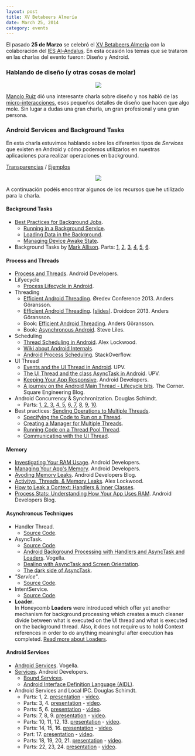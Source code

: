 ```yaml
---
layout: post
title: XV Betabeers Almería
date: March 25, 2014
category: events
---
```


El pasado **25 de Marzo** se celebró el [XV Betabeers Almería](http://betabeers.com/event/xv-betabeers-almeria-1691/) con la colaboración del [IES Al-Ándalus](http://www.iesalandalus.org). En esta ocasión los temas que se trataron en las charlas del evento fueron: Diseño y Android.

### Hablando de diseño (y otras cosas de molar)

<p align="center">
  <img src="http://josejuansanchez.github.io/images/bbalm_manolo_ruiz.jpg" />
</p>

[Manolo Ruiz](http://www.twitter.com/manoloruiz) dió una interesante charla sobre diseño y nos habló de las [micro-interacciones](http://itakora.com/micro-interacciones-aka-detallitos-de-diseno/), esos pequeños detalles de diseño que hacen que algo mole. Sin lugar a dudas una gran charla, un gran profesional y una gran persona.


### Android Services and Background Tasks

En esta charla estuvimos hablando sobre los diferentes tipos de *Services* que existen en Android y cómo podemos utilizarlos en nuestras aplicaciones para realizar operaciones en background.

[Transparencias](https://speakerdeck.com/josejuansanchez/android-services-and-background-tasks) / [Ejemplos](https://github.com/josejuansanchez/GDG-DevFestSur-2013)

<p align="center">
  <img src="http://josejuansanchez.github.io/images/bbalm_jj.jpg" />
</p>

A continuación podéis encontrar algunos de los recursos que he utilizado para la charla.

#### Background Tasks
* [Best Practices for Background Jobs](http://developer.android.com/training/best-background.html).
  * [Running in a Background Service](http://developer.android.com/training/run-background-service/index.html).
  * [Loading Data in the Background](http://developer.android.com/training/load-data-background/index.html).
  * [Managing Device Awake State](http://developer.android.com/training/scheduling/index.html).
* Background Tasks by [Mark Allison](https://twitter.com/MarkIAllison). Parts: [1](http://blog.stylingandroid.com/archives/833), [2](http://blog.stylingandroid.com/archives/842), [3](http://blog.stylingandroid.com/archives/848), [4](http://blog.stylingandroid.com/archives/853), [5](http://blog.stylingandroid.com/archives/868), [6](http://blog.stylingandroid.com/archives/871).

#### Process and Threads
* [Process and Threads](http://developer.android.com/guide/components/processes-and-threads.html). Android Developers.
* Lifyecycle
  * [Process Lifecycle in Android](http://saurabhsharma123k.blogspot.com.es/2013/08/process-lifecycle-and-it-types-in.html). 
* Threading
  * [Efficient Android Threading](http://vimeo.com/78912113). Øredev Conference 2013. Anders Göransson.
  * [Efficient Android Threading](https://www.youtube.com/watch?v=_q12gb7OwsA). [[slides]](http://www.slideshare.net/andersgoransson/efficient-android-threading). Droidcon 2013. Anders Göransson.
  * Book: [Efficient Android Threading](http://shop.oreilly.com/product/mobile/0636920029397.do). Anders Göransson.
  * Book: [Asynchronous Android](http://www.amazon.com/Asynchronous-Android-Steve-Liles/dp/1783286873/ref=pd_sim_sbs_b_5?ie=UTF8&refRID=0J62P0XKSJ9XXH8QW6XN). Steve Liles.
* Scheduling
  * [Thread Scheduling in Android](http://www.androiddesignpatterns.com/2014/01/thread-scheduling-in-android.html). Alex Lockwood.
  * [Wiki about Android Internals](https://github.com/keesj/gomo/wiki).
  * [Android Process Scheduling](http://stackoverflow.com/questions/7931032/android-process-scheduling?answertab=active#tab-top). StackOverflow.
* UI Thread
  *  [Events and the UI Thread in Android](https://www.youtube.com/watch?v=fN3t5BmBOiE&index=7). UPV.
  *  [The UI Thread and the class AsyncTask in Android](http://www.youtube.com/watch?v=-xhLTvx-cq0&feature=youtu.be). UPV.
  *  [Keeping Your App Responsive](http://developer.android.com/training/articles/perf-anr.html). Android Developers.
  *  [A journey on the Android Main Thread - Lifecycle bits](http://corner.squareup.com/2013/12/android-main-thread-2.html). The Corner. Square Engineering Blog.
* Android Concurrency & Synchronization. Douglas Schimdt.
  * Parts: [1, 2, 3](https://www.youtube.com/watch?v=aV2XfWwpiDU), [4, 5](https://www.youtube.com/watch?v=zpLzMetSJfQ), [6, 7](https://www.youtube.com/watch?v=4Vue_KuXfCk), [8](https://www.youtube.com/watch?v=GXgm9kb4iCo), [9](http://youtu.be/TN36fPNsqhE), [10](http://youtu.be/XZ29DAcmcLE).
* Best practices: [Sending Operations to Multiple Threads](http://developer.android.com/training/multiple-threads/index.html).
  * [Specifying the Code to Run on a Thread](http://developer.android.com/training/multiple-threads/index.html). 
  * [Creating a Manager for Multiple Threads](http://developer.android.com/training/multiple-threads/create-threadpool.html).
  * [Running Code on a Thread Pool Thread](http://developer.android.com/training/multiple-threads/run-code.html). 
  * [Communicating with the UI Thread](http://developer.android.com/training/multiple-threads/communicate-ui.html).

#### Memory
* [Investigating Your RAM Usage](https://developer.android.com/tools/debugging/debugging-memory.html). Android Developers.
* [Managing Your App's Memory](https://developer.android.com/training/articles/memory.html). Android Developers.
* [Avoding Memory Leaks](http://android-developers.blogspot.com.es/2009/01/avoiding-memory-leaks.html). Android Developers Blog.
* [Activitys, Threads, & Memory Leaks](http://www.androiddesignpatterns.com/2013/04/activitys-threads-memory-leaks.html). Alex Lockwood.
* [How to Leak a Context: Handlers & Inner Classes](http://www.androiddesignpatterns.com/2013/01/inner-class-handler-memory-leak.html).
* [Process Stats: Understanding How Your App Uses RAM](http://android-developers.blogspot.com.es/2014/01/process-stats-understanding-how-your.html). Android Developers Blog.
 
#### Asynchronous Techniques
* Handler Thread.
  * [Source Code](https://android.googlesource.com/platform/frameworks/base/+/refs/heads/master/core/java/android/os/HandlerThread.java). 
* AsyncTask.
  * [Source Code](https://android.googlesource.com/platform/frameworks/base/+/refs/heads/master/core/java/android/os/AsyncTask.java).
  * [Android Background Processing with Handlers and AsyncTask and Loaders](http://www.vogella.com/tutorials/AndroidBackgroundProcessing/article.html). Vogella.
  * [Dealing with AsyncTask and Screen Orientation](http://androidresearch.wordpress.com/2013/05/10/dealing-with-asynctask-and-screen-orientation/).
  * [The dark side of AsyncTask](http://bon-app-etit.blogspot.com.es/2013/04/the-dark-side-of-asynctask.html).
* *"Service"*.
  * [Source Code](https://android.googlesource.com/platform/frameworks/base/+/master/core/java/android/app/Service.java). 
* IntentService.
  * [Source Code](https://android.googlesource.com/platform/frameworks/base/+/master/core/java/android/app/IntentService.java). 
* **Loader**.  
In Honeycomb **Loaders** were introduced which offer yet another mechanism for background processing which creates a much cleaner divide between what is executed on the UI thread and what is executed on the background thread. Also, it does not require us to hold Context references in order to do anything meaningful after execution has completed. [Read more about Loaders](http://blog.stylingandroid.com/archives/853).

#### Android Services
* [Android Services](http://www.vogella.com/tutorials/AndroidServices/article.html). Vogella.
* [Services](http://developer.android.com/guide/components/services.html). Android Developers.
  * [Bound Services](http://developer.android.com/guide/components/bound-services.html).
  * [Android Interface Definition Language (AIDL)](http://developer.android.com/guide/components/aidl.html).
* Android Services and Local IPC. Douglas Schimdt.
  * Parts: 1, 2. [presentation](http://www.dre.vanderbilt.edu/~schmidt/cs282/PDFs/Services-oct9.pdf) -  [video](http://www.youtube.com/watch?v=gxj4sQX9m5g).
  * Parts: 3, 4. [presentation](http://www.dre.vanderbilt.edu/~schmidt/cs282/PDFs/8-Services-and-IPCparts3-and-4.pdf) - [video](http://youtu.be/qK53aOtoxio).
  * Parts: 5, 6. [presentation](http://www.dre.vanderbilt.edu/~schmidt/cs282/PDFs/8-Services-and-IPC-parts5-and-6.pdf) - [video](http://youtu.be/opkCYboumis).
  * Parts: 7, 8, 9. [presentation](http://www.dre.vanderbilt.edu/~schmidt/cs282/PDFs/8-Services-and-IPC-parts-7-8-and-9.pdf) - [video](http://youtu.be/IidALPTFs7Q).
  * Parts: 10, 11, 12, 13. [presentation](http://www.dre.vanderbilt.edu/~schmidt/cs282/PDFs/8-Services-and-IPC-parts-10-11-12-and-13.pdf) - [video](http://youtu.be/PvRTTvLOzag).
  * Parts: 14, 15, 16. [presentation](http://www.dre.vanderbilt.edu/~schmidt/cs282/PDFs/8-Services-and-IPC-parts-14-15-and-16.pdf) - [video](http://youtu.be/N3bZWje8KQc).
  * Part: 17. [presentation](http://www.dre.vanderbilt.edu/~schmidt/cs282/PDFs/8-Services-and-IPC-part-17.pdf) - [video](http://youtu.be/QeR3Gfo8mhg).
  * Parts: 18, 19, 20, 21. [presentation](http://www.dre.vanderbilt.edu/~schmidt/cs282/PDFs/8-Services-and-IPC-parts-18-19-20-21.pdf) - [video](http://youtu.be/LJkta3aJlUE).
  * Parts: 22, 23, 24. [presentation](http://www.dre.vanderbilt.edu/~schmidt/cs282/PDFs/8-Services-and-IPC-parts-22-23-24.pdf) - [video](http://youtu.be/V6qDHwa9vwQ).
